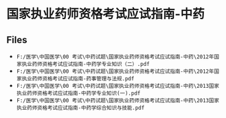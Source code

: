 # 国家执业药师资格考试应试指南-中药

## Files

- `F:/医学\中国医学\00 考试\中药试题\国家执业药师资格考试应试指南-中药\2012年国家执业药师资格考试应试指南-中药学专业知识（二）.pdf`
- `F:/医学\中国医学\00 考试\中药试题\国家执业药师资格考试应试指南-中药\2012年国家执业药师资格考试应试指南-药事管理与法规.pdf`
- `F:/医学\中国医学\00 考试\中药试题\国家执业药师资格考试应试指南-中药\2013国家执业药师资格考试应试指南-中药学专业知识(一).pdf`
- `F:/医学\中国医学\00 考试\中药试题\国家执业药师资格考试应试指南-中药\2013国家执业药师资格考试应试指南-中药学综合知识与技能.pdf`
